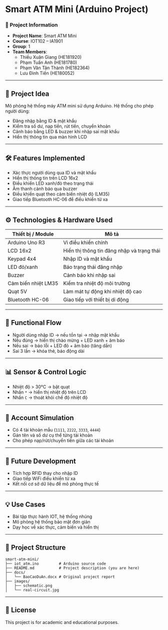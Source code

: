 # Smart ATM Mini (Arduino Project)

### 📌 Project Information
- **Project Name**: Smart ATM Mini
- **Course**: IOT102 – IA1901
- **Group**: 1
- **Team Members**:
  - Thiều Xuân Giang (HE181920)
  - Phạm Tuấn Anh (HE181780)
  - Phạm Văn Tân Thành (HE182364)
  - Lưu Đình Tiến (HE180052)

---

## 🎯 Project Idea
Mô phỏng hệ thống máy ATM mini sử dụng Arduino. Hệ thống cho phép người dùng:
- Đăng nhập bằng ID & mật khẩu
- Kiểm tra số dư, nạp tiền, rút tiền, chuyển khoản
- Cảnh báo bằng LED & buzzer khi nhập sai mật khẩu
- Hiển thị thông tin qua màn hình LCD

---

## 🛠️ Features Implemented
- Xác thực người dùng qua ID và mật khẩu
- Hiển thị thông tin trên LCD 16x2
- Điều khiển LED xanh/đỏ theo trạng thái
- Âm thanh cảnh báo qua buzzer
- Điều khiển quạt theo cảm biến nhiệt độ (LM35)
- Giao tiếp Bluetooth HC-06 để điều khiển từ xa

---

## ⚙️ Technologies & Hardware Used
| Thiết bị / Module | Mô tả |
|-------------------|-------|
| Arduino Uno R3    | Vi điều khiển chính |
| LCD 16x2          | Hiển thị thông tin đăng nhập và trạng thái |
| Keypad 4x4        | Nhập ID và mật khẩu |
| LED đỏ/xanh       | Báo trạng thái đăng nhập |
| Buzzer            | Cảnh báo khi nhập sai |
| Cảm biến nhiệt LM35 | Kiểm tra nhiệt độ môi trường |
| Quạt 5V           | Làm mát tự động khi nhiệt độ cao |
| Bluetooth HC-06   | Giao tiếp với thiết bị di động |

---

## 🧪 Functional Flow
- Người dùng nhập ID → nếu tồn tại → nhập mật khẩu
- Nếu đúng → hiển thị chào mừng + LED xanh + âm báo
- Nếu sai → báo lỗi + LED đỏ + âm báo (tăng dần)
- Sai 3 lần → khóa thẻ, báo động dài

---

## 📊 Sensor & Control Logic
- Nhiệt độ > 30°C → bật quạt
- Nhấn `*` → hiển thị nhiệt độ trên LCD
- Nhấn `C` → thoát khỏi chế độ nhiệt độ

---

## 🔐 Account Simulation
- Có 4 tài khoản mẫu (`1111`, `2222`, `3333`, `4444`)
- Gán tên và số dư cụ thể từng tài khoản
- Cho phép nạp/rút/chuyển tiền giữa các tài khoản

---

## 🔁 Future Development
- Tích hợp RFID thay cho nhập ID
- Giao tiếp WiFi điều khiển từ xa
- Kết nối cơ sở dữ liệu để mô phỏng thực tế

---

## 💡 Use Cases
- Bài tập thực hành IOT, hệ thống nhúng
- Mô phỏng hệ thống bảo mật đơn giản
- Dạy học về xác thực, cảm biến và hiển thị

---

## 📁 Project Structure
```
smart-atm-mini/
├── iot_atm.ino         # Arduino source code
├── README.md           # Project description (you are here)
├── docs/
│   └── BaoCaoDuAn.docx # Original project report
├── images/
│   ├── schematic.png
│   └── real-circuit.jpg
```

---

## 📜 License
This project is for academic and educational purposes.

